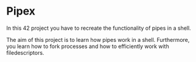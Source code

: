 # Pipex
In this 42 project you have to recreate the functionality of pipes in a shell.

The aim of this project is to learn how pipes work in a shell.
Furthermore, you learn how to fork processes and how to efficiently work with filedescriptors.

